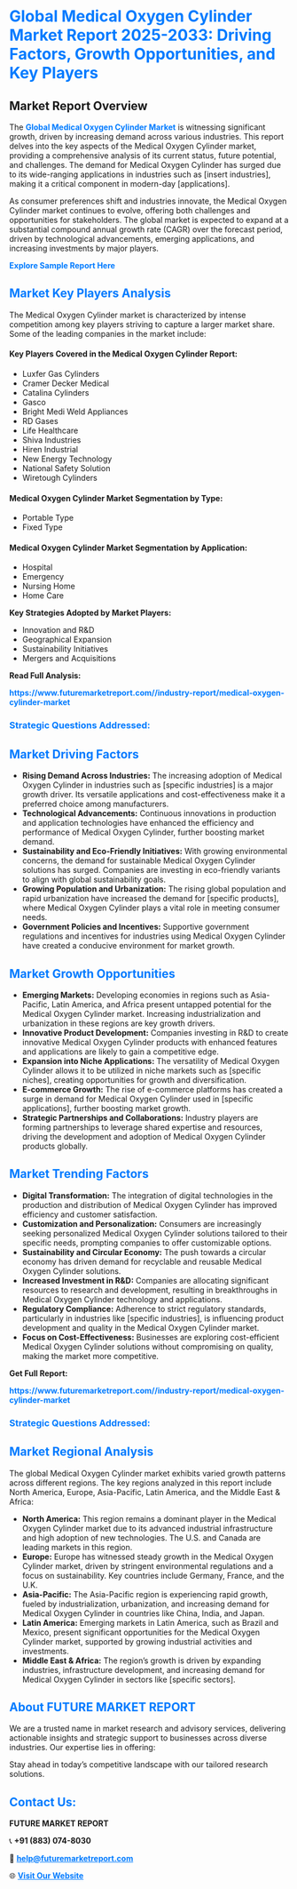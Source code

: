 <h1 style="color: #007BFF;">Global Medical Oxygen Cylinder Market Report 2025-2033: Driving Factors, Growth Opportunities, and Key Players</h1>

<section id="overview">
<h2>Market Report Overview</h2>
<p>The <a href="https://www.futuremarketreport.com//industry-report/medical-oxygen-cylinder-market" style="color: #007BFF; text-decoration: none;"><strong>Global Medical Oxygen Cylinder Market</strong></a> is witnessing significant growth, driven by increasing demand across various industries. This report delves into the key aspects of the Medical Oxygen Cylinder market, providing a comprehensive analysis of its current status, future potential, and challenges. The demand for Medical Oxygen Cylinder has surged due to its wide-ranging applications in industries such as [insert industries], making it a critical component in modern-day [applications].</p>
<p>As consumer preferences shift and industries innovate, the Medical Oxygen Cylinder market continues to evolve, offering both challenges and opportunities for stakeholders. The global market is expected to expand at a substantial compound annual growth rate (CAGR) over the forecast period, driven by technological advancements, emerging applications, and increasing investments by major players.</p>
</section>

<section id="overview">
<p><a href="https://www.futuremarketreport.com//request-sample/reportId=88744" style="color: #007BFF; text-decoration: none;"><strong>Explore Sample Report Here</strong></a></p>
</section>

<section id="key-players">
<h2 style="color: #007BFF;">Market Key Players Analysis</h2>
<p>The Medical Oxygen Cylinder market is characterized by intense competition among key players striving to capture a larger market share. Some of the leading companies in the market include:</p>
<h4>Key Players Covered in the Medical Oxygen Cylinder Report:</h4>
<ul><li>Luxfer Gas Cylinders</li><li>Cramer Decker Medical</li><li>Catalina Cylinders</li><li>Gasco</li><li>Bright Medi Weld Appliances</li><li>RD Gases</li><li>Life Healthcare</li><li>Shiva Industries</li><li>Hiren Industrial</li><li>New Energy Technology</li><li>National Safety Solution</li><li>Wiretough Cylinders</li></ul>
<h4>Medical Oxygen Cylinder Market Segmentation by Type:</h4>
<ul><li>Portable Type</li><li>Fixed Type</li></ul>

<h4>Medical Oxygen Cylinder Market Segmentation by Application:</h4>
<ul><li>Hospital</li><li>Emergency</li><li>Nursing Home</li><li>Home Care</li></ul>
<p><strong>Key Strategies Adopted by Market Players:</strong></p>
<ul>
<li>Innovation and R&D</li>
<li>Geographical Expansion</li>
<li>Sustainability Initiatives</li>
<li>Mergers and Acquisitions</li>
</ul>
</section>

<section>
<p><strong>Read Full Analysis: </strong></p><a href="https://www.futuremarketreport.com//industry-report/medical-oxygen-cylinder-market" style="color: #007BFF; text-decoration: none;"><strong>https://www.futuremarketreport.com//industry-report/medical-oxygen-cylinder-market</strong></a>
<h3 style="color: #007BFF;">Strategic Questions Addressed:</h3>
</section>

<section id="driving-factors">
<h2 style="color: #007BFF;">Market Driving Factors</h2>
<ul>
<li><strong>Rising Demand Across Industries:</strong> The increasing adoption of Medical Oxygen Cylinder in industries such as [specific industries] is a major growth driver. Its versatile applications and cost-effectiveness make it a preferred choice among manufacturers.</li>
<li><strong>Technological Advancements:</strong> Continuous innovations in production and application technologies have enhanced the efficiency and performance of Medical Oxygen Cylinder, further boosting market demand.</li>
<li><strong>Sustainability and Eco-Friendly Initiatives:</strong> With growing environmental concerns, the demand for sustainable Medical Oxygen Cylinder solutions has surged. Companies are investing in eco-friendly variants to align with global sustainability goals.</li>
<li><strong>Growing Population and Urbanization:</strong> The rising global population and rapid urbanization have increased the demand for [specific products], where Medical Oxygen Cylinder plays a vital role in meeting consumer needs.</li>
<li><strong>Government Policies and Incentives:</strong> Supportive government regulations and incentives for industries using Medical Oxygen Cylinder have created a conducive environment for market growth.</li>
</ul>
</section>

<section id="growth-opportunities">
<h2 style="color: #007BFF;">Market Growth Opportunities</h2>
<ul>
<li><strong>Emerging Markets:</strong> Developing economies in regions such as Asia-Pacific, Latin America, and Africa present untapped potential for the Medical Oxygen Cylinder market. Increasing industrialization and urbanization in these regions are key growth drivers.</li>
<li><strong>Innovative Product Development:</strong> Companies investing in R&D to create innovative Medical Oxygen Cylinder products with enhanced features and applications are likely to gain a competitive edge.</li>
<li><strong>Expansion into Niche Applications:</strong> The versatility of Medical Oxygen Cylinder allows it to be utilized in niche markets such as [specific niches], creating opportunities for growth and diversification.</li>
<li><strong>E-commerce Growth:</strong> The rise of e-commerce platforms has created a surge in demand for Medical Oxygen Cylinder used in [specific applications], further boosting market growth.</li>
<li><strong>Strategic Partnerships and Collaborations:</strong> Industry players are forming partnerships to leverage shared expertise and resources, driving the development and adoption of Medical Oxygen Cylinder products globally.</li>
</ul>
</section>

<section id="trending-factors">
<h2 style="color: #007BFF;">Market Trending Factors</h2>
<ul>
<li><strong>Digital Transformation:</strong> The integration of digital technologies in the production and distribution of Medical Oxygen Cylinder has improved efficiency and customer satisfaction.</li>
<li><strong>Customization and Personalization:</strong> Consumers are increasingly seeking personalized Medical Oxygen Cylinder solutions tailored to their specific needs, prompting companies to offer customizable options.</li>
<li><strong>Sustainability and Circular Economy:</strong> The push towards a circular economy has driven demand for recyclable and reusable Medical Oxygen Cylinder solutions.</li>
<li><strong>Increased Investment in R&D:</strong> Companies are allocating significant resources to research and development, resulting in breakthroughs in Medical Oxygen Cylinder technology and applications.</li>
<li><strong>Regulatory Compliance:</strong> Adherence to strict regulatory standards, particularly in industries like [specific industries], is influencing product development and quality in the Medical Oxygen Cylinder market.</li>
<li><strong>Focus on Cost-Effectiveness:</strong> Businesses are exploring cost-efficient Medical Oxygen Cylinder solutions without compromising on quality, making the market more competitive.</li>
</ul>
</section>

<section>
<p><strong>Get Full Report: </strong></p><a href="https://www.futuremarketreport.com//industry-report/medical-oxygen-cylinder-market" style="color: #007BFF; text-decoration: none;"><strong>https://www.futuremarketreport.com//industry-report/medical-oxygen-cylinder-market</strong></a>
<h3 style="color: #007BFF;">Strategic Questions Addressed:</h3>
</section>


<section id="regional-analysis">
<h2 style="color: #007BFF;">Market Regional Analysis</h2>
<p>The global Medical Oxygen Cylinder market exhibits varied growth patterns across different regions. The key regions analyzed in this report include North America, Europe, Asia-Pacific, Latin America, and the Middle East & Africa:</p>
<ul>
<li><strong>North America:</strong> This region remains a dominant player in the Medical Oxygen Cylinder market due to its advanced industrial infrastructure and high adoption of new technologies. The U.S. and Canada are leading markets in this region.</li>
<li><strong>Europe:</strong> Europe has witnessed steady growth in the Medical Oxygen Cylinder market, driven by stringent environmental regulations and a focus on sustainability. Key countries include Germany, France, and the U.K.</li>
<li><strong>Asia-Pacific:</strong> The Asia-Pacific region is experiencing rapid growth, fueled by industrialization, urbanization, and increasing demand for Medical Oxygen Cylinder in countries like China, India, and Japan.</li>
<li><strong>Latin America:</strong> Emerging markets in Latin America, such as Brazil and Mexico, present significant opportunities for the Medical Oxygen Cylinder market, supported by growing industrial activities and investments.</li>
<li><strong>Middle East & Africa:</strong> The region’s growth is driven by expanding industries, infrastructure development, and increasing demand for Medical Oxygen Cylinder in sectors like [specific sectors].</li>
</ul>
</section>

<footer>
<h2 style="color: #007BFF;">About FUTURE MARKET REPORT</h2>
<p>We are a trusted name in market research and advisory services, delivering actionable insights and strategic support to businesses across diverse industries. Our expertise lies in offering:</p>

<p>Stay ahead in today’s competitive landscape with our tailored research solutions.</p>

<h2 style="color: #007BFF;">Contact Us:</h2>
<p><strong>FUTURE MARKET REPORT</strong></p>
<p>📞 <strong>+91 (883) 074-8030</strong></p>
<p>📧 <strong><a href="mailto:help@futuremarketreport.com" style="color: #007BFF;">help@futuremarketreport.com</a></strong></p>
<p>🌐 <strong><a href="https://www.futuremarketreport.com/" style="color: #007BFF;">Visit Our Website</a></strong></p>
</footer>
